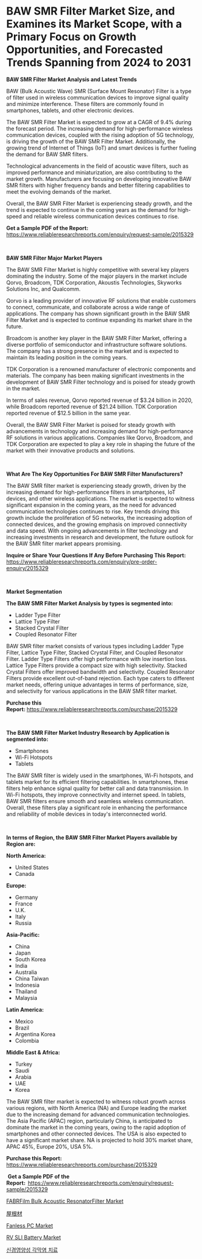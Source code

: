 <p><h1>BAW SMR Filter Market Size, and Examines its Market Scope, with a Primary Focus on Growth Opportunities, and Forecasted Trends Spanning from 2024 to 2031</h1></p><p><strong>BAW SMR Filter Market Analysis and Latest Trends</strong></p>
<p><p>BAW (Bulk Acoustic Wave) SMR (Surface Mount Resonator) Filter is a type of filter used in wireless communication devices to improve signal quality and minimize interference. These filters are commonly found in smartphones, tablets, and other electronic devices.</p><p>The BAW SMR Filter Market is expected to grow at a CAGR of 9.4% during the forecast period. The increasing demand for high-performance wireless communication devices, coupled with the rising adoption of 5G technology, is driving the growth of the BAW SMR Filter Market. Additionally, the growing trend of Internet of Things (IoT) and smart devices is further fueling the demand for BAW SMR filters.</p><p>Technological advancements in the field of acoustic wave filters, such as improved performance and miniaturization, are also contributing to the market growth. Manufacturers are focusing on developing innovative BAW SMR filters with higher frequency bands and better filtering capabilities to meet the evolving demands of the market.</p><p>Overall, the BAW SMR Filter Market is experiencing steady growth, and the trend is expected to continue in the coming years as the demand for high-speed and reliable wireless communication devices continues to rise.</p></p>
<p><strong>Get a Sample PDF of the Report:&nbsp;</strong> <a href="https://www.reliableresearchreports.com/enquiry/request-sample/2015329">https://www.reliableresearchreports.com/enquiry/request-sample/2015329</a></p>
<p>&nbsp;</p>
<p><strong>BAW SMR Filter Major Market Players</strong></p>
<p><p>The BAW SMR Filter Market is highly competitive with several key players dominating the industry. Some of the major players in the market include Qorvo, Broadcom, TDK Corporation, Akoustis Technologies, Skyworks Solutions Inc, and Qualcomm.</p><p>Qorvo is a leading provider of innovative RF solutions that enable customers to connect, communicate, and collaborate across a wide range of applications. The company has shown significant growth in the BAW SMR Filter Market and is expected to continue expanding its market share in the future.</p><p>Broadcom is another key player in the BAW SMR Filter Market, offering a diverse portfolio of semiconductor and infrastructure software solutions. The company has a strong presence in the market and is expected to maintain its leading position in the coming years.</p><p>TDK Corporation is a renowned manufacturer of electronic components and materials. The company has been making significant investments in the development of BAW SMR Filter technology and is poised for steady growth in the market.</p><p>In terms of sales revenue, Qorvo reported revenue of $3.24 billion in 2020, while Broadcom reported revenue of $21.24 billion. TDK Corporation reported revenue of $12.5 billion in the same year.</p><p>Overall, the BAW SMR Filter Market is poised for steady growth with advancements in technology and increasing demand for high-performance RF solutions in various applications. Companies like Qorvo, Broadcom, and TDK Corporation are expected to play a key role in shaping the future of the market with their innovative products and solutions.</p></p>
<p>&nbsp;</p>
<p><strong>What Are The Key Opportunities For BAW SMR Filter Manufacturers?</strong></p>
<p><p>The BAW SMR filter market is experiencing steady growth, driven by the increasing demand for high-performance filters in smartphones, IoT devices, and other wireless applications. The market is expected to witness significant expansion in the coming years, as the need for advanced communication technologies continues to rise. Key trends driving this growth include the proliferation of 5G networks, the increasing adoption of connected devices, and the growing emphasis on improved connectivity and data speed. With ongoing advancements in filter technology and increasing investments in research and development, the future outlook for the BAW SMR filter market appears promising.</p></p>
<p><strong>Inquire or Share Your Questions If Any Before Purchasing This Report:</strong> <a href="https://www.reliableresearchreports.com/enquiry/pre-order-enquiry/2015329">https://www.reliableresearchreports.com/enquiry/pre-order-enquiry/2015329</a></p>
<p>&nbsp;</p>
<p><strong>Market Segmentation</strong></p>
<p><strong>The BAW SMR Filter Market Analysis by types is segmented into:</strong></p>
<p><ul><li>Ladder Type Filter</li><li>Lattice Type Filter</li><li>Stacked Crystal Filter</li><li>Coupled Resonator Filter</li></ul></p>
<p><p>BAW SMR filter market consists of various types including Ladder Type Filter, Lattice Type Filter, Stacked Crystal Filter, and Coupled Resonator Filter. Ladder Type Filters offer high performance with low insertion loss. Lattice Type Filters provide a compact size with high selectivity. Stacked Crystal Filters offer improved bandwidth and selectivity. Coupled Resonator Filters provide excellent out-of-band rejection. Each type caters to different market needs, offering unique advantages in terms of performance, size, and selectivity for various applications in the BAW SMR filter market.</p></p>
<p><strong>Purchase this Report:&nbsp;</strong><a href="https://www.reliableresearchreports.com/purchase/2015329">https://www.reliableresearchreports.com/purchase/2015329</a></p>
<p>&nbsp;</p>
<p><strong>The BAW SMR Filter Market Industry Research by Application is segmented into:</strong></p>
<p><ul><li>Smartphones</li><li>Wi-Fi Hotspots</li><li>Tablets</li></ul></p>
<p><p>The BAW SMR filter is widely used in the smartphones, Wi-Fi hotspots, and tablets market for its efficient filtering capabilities. In smartphones, these filters help enhance signal quality for better call and data transmission. In Wi-Fi hotspots, they improve connectivity and internet speed. In tablets, BAW SMR filters ensure smooth and seamless wireless communication. Overall, these filters play a significant role in enhancing the performance and reliability of mobile devices in today's interconnected world.</p></p>
<p>&nbsp;</p>
<p><strong>In terms of Region, the BAW SMR Filter Market Players available by Region are:</strong></p>
<p>
    <p> <strong> North America: </strong>
        <ul>
            <li>United States</li>
            <li>Canada</li>
        </ul>
        </p> 
    <p> <strong> Europe: </strong>
        <ul>
            <li>Germany</li>
            <li>France</li>
            <li>U.K.</li>
            <li>Italy</li>
            <li>Russia</li>
        </ul>
        </p> 
    <p> <strong> Asia-Pacific: </strong>
        <ul>
            <li>China</li>
            <li>Japan</li>
            <li>South Korea</li>
            <li>India</li>
            <li>Australia</li>
            <li>China Taiwan</li>
            <li>Indonesia</li>
            <li>Thailand</li>
            <li>Malaysia</li>
        </ul>
        </p> 
    <p> <strong> Latin America: </strong>
        <ul>
            <li>Mexico</li>
            <li>Brazil</li>
            <li>Argentina Korea</li>
            <li>Colombia</li>
        </ul>
        </p> 
    <p> <strong> Middle East & Africa: </strong>
        <ul>
            <li>Turkey</li>
            <li>Saudi</li>
            <li>Arabia</li>
            <li>UAE</li>
            <li>Korea</li>
        </ul>
    </p>
    </p>
<p><p>The BAW SMR filter market is expected to witness robust growth across various regions, with North America (NA) and Europe leading the market due to the increasing demand for advanced communication technologies. The Asia Pacific (APAC) region, particularly China, is anticipated to dominate the market in the coming years, owing to the rapid adoption of smartphones and other connected devices. The USA is also expected to have a significant market share. NA is projected to hold 30% market share, APAC 45%, Europe 20%, USA 5%.</p></p>
<p><strong>Purchase this Report: </strong><a href="https://www.reliableresearchreports.com/purchase/2015329">https://www.reliableresearchreports.com/purchase/2015329</a></p>
<p>&nbsp;<strong>Get a Sample PDF of the Report:&nbsp;&nbsp;</strong><a href="https://www.reliableresearchreports.com/enquiry/request-sample/2015329">https://www.reliableresearchreports.com/enquiry/request-sample/2015329</a></p>
<p><strong></strong></p>
<p><p><a href="https://github.com/Airanohannonzb68e5pb53oc1/Market-Research-Report-List-1/blob/main/fabrfilm-bulk-acoustic-resonatorfilter-market.md">FABRFilm Bulk Acoustic ResonatorFilter Market</a></p><p><a href="https://medium.com/@bracarafogo/%E5%B1%8B%E6%A0%B9%E6%9D%90%E6%96%99%E5%B8%82%E5%A0%B4%E3%81%AE%E8%A6%8B%E9%80%9A%E3%81%97-%E5%B8%82%E5%A0%B4%E3%81%AE%E3%83%88%E3%83%AC%E3%83%B3%E3%83%89-%E6%88%90%E9%95%B7-2024%E5%B9%B4%E3%81%8B%E3%82%892031%E5%B9%B4%E3%81%BE%E3%81%A7%E3%81%AE%E4%BA%88%E6%B8%AC-352b9ac8a923">屋根材</a></p><p><a href="https://view.publitas.com/reportprime-1/fanless-pc-market-size-share-trends-analysis-report-by-application-regional-outlook-competitive-strategies-and-segment-forecasts-2024-2031/">Fanless PC Market</a></p><p><a href="https://issuu.com/reportprime-2/docs/rv-sli-battery-market-size-2030.pptx">RV SLI Battery Market</a></p><p><a href="https://medium.com/@ronateganok8lzhvasjs9youd/%EC%8B%A0%EA%B2%BD%EC%98%81%EC%96%91%EC%A0%88%ED%8E%B8%EA%B0%B1%EB%A7%89-%EC%B9%98%EB%A3%8C-%EC%8B%9C%EC%9E%A5-%EB%8F%99%ED%96%A5-%EB%B0%8F-%EC%8B%9C%EC%9E%A5-%EB%B6%84%EC%84%9D%EC%9D%80-2024%EB%85%84%EB%B6%80%ED%84%B0-2031%EB%85%84%EA%B9%8C%EC%A7%80-%EC%98%88%EC%B8%A1%EB%90%98%EC%97%88%EC%8A%B5%EB%8B%88%EB%8B%A4-bd4009d3a4cc">신경영양성 각막염 치료</a></p></p>